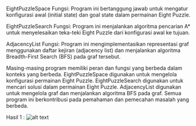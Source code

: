 EightPuzzleSpace
Fungsi: Program ini bertanggung jawab untuk mengatur konfigurasi awal (initial state) dan goal state dalam permainan Eight Puzzle.

EightPuzzleSearch
Fungsi: Program ini menjalankan algoritma pencarian A* untuk menyelesaikan teka-teki Eight Puzzle dari konfigurasi awal ke tujuan.

AdjacencyList
Fungsi: Program ini mengimplementasikan representasi graf menggunakan daftar kejiran (adjacency list) dan menjalankan algoritma Breadth-First Search (BFS) pada graf tersebut.

Masing-masing program memiliki peran dan fungsi yang berbeda dalam konteks yang berbeda. EightPuzzleSpace digunakan untuk mengelola konfigurasi permainan Eight Puzzle. EightPuzzleSearch digunakan untuk mencari solusi dalam permainan Eight Puzzle. AdjacencyList digunakan untuk mengelola graf dan menjalankan algoritma BFS pada graf. Semua program ini berkontribusi pada pemahaman dan pemecahan masalah yang berbeda.


Hasil 1 :
![alt text](https://github.com/AdityoWiryawan/Tugas-Artificial-Intelligence/blob/2b4c897bf1a6167b68815b084635712b7c5b9398/Tugas%202%20(Modul%204%20%26%205)/Modul%205/Screenshot%202023-11-03%20at%2009.13.31.png?raw=true)
